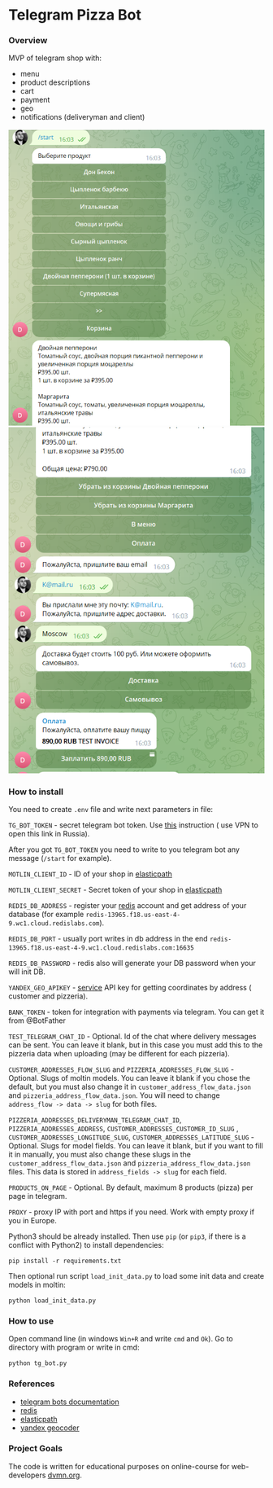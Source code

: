 # Telegram Pizza Bot

### Overview

MVP of telegram shop with:

- menu
- product descriptions
- cart
- payment
- geo
- notifications (deliveryman and client)

![screenshot_1](images/screenshot_1.png)
![screenshot_1](images/screenshot_2.png)

### How to install

You need to create `.env` file and write next parameters in file:

`TG_BOT_TOKEN` - secret telegram bot token. Use [this](https://core.telegram.org/bots#creating-a-new-bot) instruction (
use VPN to open this link in Russia).

After you got `TG_BOT_TOKEN` you need to write to you telegram bot any message (`/start` for example).

`MOTLIN_CLIENT_ID` - ID of your shop in [elasticpath](https://euwest.cm.elasticpath.com/application-keys#legacy-key)

`MOTLIN_CLIENT_SECRET` - Secret token of your shop
in [elasticpath](https://euwest.cm.elasticpath.com/application-keys#legacy-key)

`REDIS_DB_ADDRESS` - register your [redis](https://redislabs.com/) account and get address of your database (for
example `redis-13965.f18.us-east-4-9.wc1.cloud.redislabs.com`).

`REDIS_DB_PORT` - usually port writes in db address in the
end `redis-13965.f18.us-east-4-9.wc1.cloud.redislabs.com:16635`

`REDIS_DB_PASSWORD` - redis also will generate your DB password when your will init DB.

`YANDEX_GEO_APIKEY` - [service](https://yandex.ru/dev/maps/geocoder/) API key for getting coordinates by address (
customer and pizzeria).

`BANK_TOKEN` - token for integration with payments via telegram. You can get it from @BotFather

`TEST_TELEGRAM_CHAT_ID` - Optional. Id of the chat where delivery messages can be sent.
You can leave it blank, but in this case you must add this to the pizzeria data when uploading (may be different for
each pizzeria).

`CUSTOMER_ADDRESSES_FLOW_SLUG` and `PIZZERIA_ADDRESSES_FLOW_SLUG` - Optional. Slugs of moltin models.
You can leave it blank if you chose the default, but you must also change it in `customer_address_flow_data.json`
and `pizzeria_address_flow_data.json`.
You will need to change `address_flow -> data -> slug` for both files.

`PIZZERIA_ADDRESSES_DELIVERYMAN_TELEGRAM_CHAT_ID`, `PIZZERIA_ADDRESSES_ADDRESS`, `CUSTOMER_ADDRESSES_CUSTOMER_ID_SLUG`
, `CUSTOMER_ADDRESSES_LONGITUDE_SLUG`, `CUSTOMER_ADDRESSES_LATITUDE_SLUG` - Optional. Slugs for model fields.
You can leave it blank, but if you want to fill it in manually, you must also change these slugs in
the `customer_address_flow_data.json` and `pizzeria_address_flow_data.json` files.
This data is stored in `address_fields -> slug` for each field.

`PRODUCTS_ON_PAGE` - Optional. By default, maximum 8 products (pizza) per page in telegram.

`PROXY` - proxy IP with port and https if you need. Work with empty proxy if you in Europe.

Python3 should be already installed.
Then use `pip` (or `pip3`, if there is a conflict with Python2) to install dependencies:

```
pip install -r requirements.txt
```

Then optional run script `load_init_data.py` to load some init data and create models in moltin:

```
python load_init_data.py
```

### How to use

Open command line (in windows `Win+R` and write `cmd` and `Ok`). Go to directory with program or write in cmd:

```
python tg_bot.py 
```

### References

- [telegram bots documentation](https://core.telegram.org/bots#creating-a-new-bot)
- [redis](https://redislabs.com/)
- [elasticpath](https://www.elasticpath.com/)
- [yandex geocoder](https://yandex.ru/dev/maps/geocoder/)

### Project Goals

The code is written for educational purposes on online-course for web-developers [dvmn.org](https://dvmn.org/).

